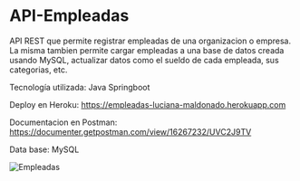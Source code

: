# API-Empleadas
API REST que permite registrar empleadas de una organizacion o empresa.
La misma tambien permite cargar empleadas a una base de datos creada usando MySQL, actualizar datos como el sueldo de cada empleada, sus categorias, etc.

Tecnología utilizada: Java Springboot

Deploy en Heroku: https://empleadas-luciana-maldonado.herokuapp.com

Documentacion en Postman: https://documenter.getpostman.com/view/16267232/UVC2J9TV

Data base: MySQL

![Empleadas](https://user-images.githubusercontent.com/79877306/140386990-e0faff70-67e5-4a31-bdd7-80bc34d363ca.PNG)
